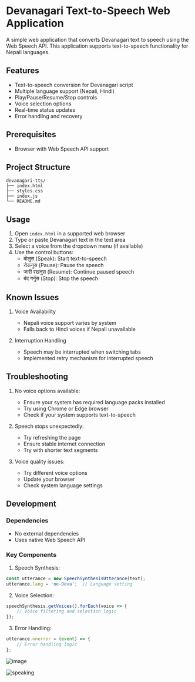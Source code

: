 # Devanagari Text-to-Speech Web Application

A simple web application that converts Devanagari text to speech using the Web Speech API. This application supports text-to-speech functionality for Nepali  languages.

## Features

- Text-to-speech conversion for Devanagari script
- Multiple language support (Nepali, Hindi)
- Play/Pause/Resume/Stop controls
- Voice selection options
- Real-time status updates
- Error handling and recovery


## Prerequisites

- Browser with Web Speech API support



## Project Structure

```
devanagari-tts/
├── index.html
├── styles.css
├── index.js
└── README.md
```

## Usage

1. Open `index.html` in a supported web browser
2. Type or paste Devanagari text in the text area
3. Select a voice from the dropdown menu (if available)
4. Use the control buttons:
   - बोलुस (Speak): Start text-to-speech
   - रोकनुस (Pause): Pause the speech
   - जारी रखनुस (Resume): Continue paused speech
   - बंद गर्नुस (Stop): Stop the speech



## Known Issues

1. Voice Availability
   - Nepali voice support varies by system
   - Falls back to Hindi voices if Nepali unavailable
  

2. Interruption Handling
   - Speech may be interrupted when switching tabs
   - Implemented retry mechanism for interrupted speech

## Troubleshooting

1. No voice options available:
   - Ensure your system has required language packs installed
   - Try using Chrome or Edge browser
   - Check if your system supports text-to-speech

2. Speech stops unexpectedly:
   - Try refreshing the page
   - Ensure stable internet connection
   - Try with shorter text segments

3. Voice quality issues:
   - Try different voice options
   - Update your browser
   - Check system language settings

## Development

### Dependencies
- No external dependencies
- Uses native Web Speech API

### Key Components

1. Speech Synthesis:
```javascript
const utterance = new SpeechSynthesisUtterance(text);
utterance.lang = 'ne-Deva';  // Language setting
```

2. Voice Selection:
```javascript
speechSynthesis.getVoices().forEach(voice => {
    // Voice filtering and selection logic
});
```

3. Error Handling:
```javascript
utterance.onerror = (event) => {
    // Error handling logic
};
```
![image](https://github.com/user-attachments/assets/fdf5b961-20a5-4a78-a598-2a2af062715a)

![speaking](https://github.com/user-attachments/assets/a6f00bda-a188-49ac-9a96-eef91eda206c)




